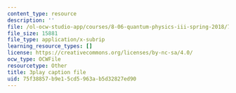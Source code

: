 ```yaml
---
content_type: resource
description: ''
file: /ol-ocw-studio-app/courses/8-06-quantum-physics-iii-spring-2018/75f38857b9e15cd5963ab5d32827ed90_sv1hK_dLVzE.vtt
file_size: 15881
file_type: application/x-subrip
learning_resource_types: []
license: https://creativecommons.org/licenses/by-nc-sa/4.0/
ocw_type: OCWFile
resourcetype: Other
title: 3play caption file
uid: 75f38857-b9e1-5cd5-963a-b5d32827ed90
---
```

